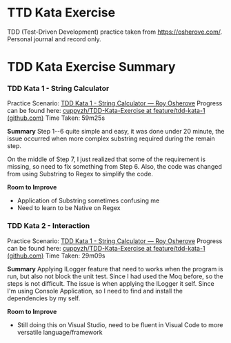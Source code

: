 # TTD Kata Exercise

TDD (Test-Driven Development) practice taken from https://osherove.com/. Personal journal and record only.


# TDD Kata Exercise Summary

### TDD Kata 1 - String Calculator
Practice Scenario: [TDD Kata 1 - String Calculator — Roy Osherove](https://osherove.com/tdd-kata-1)
Progress can be found here: [cuppyzh/TDD-Kata-Exercise at feature/tdd-kata-1 (github.com)](https://github.com/cuppyzh/TDD-Kata-Exercise/tree/feature/tdd-kata-1)
Time Taken: 59m25s

**Summary**
Step 1--6 quite simple and easy, it was done under 20 minute, the issue occurred when more complex substring required during the remain step. 

On the middle of Step 7, I just realized that some of the requirement is missing, so need to fix something from Step 6.
Also, the code was changed from using Substring to Regex to simplify the code. 

**Room to Improve**
- Application of Substring sometimes confusing me
- Need to learn to be Native on Regex

### TDD Kata 2 - Interaction
Practice Scenario: [TDD Kata 1 - String Calculator — Roy Osherove](https://osherove.com/tdd-kata-2)
Progress can be found here: [cuppyzh/TDD-Kata-Exercise at feature/tdd-kata-1 (github.com)](https://github.com/cuppyzh/TDD-Kata-Exercise/tree/feature/tdd-kata-2)
Time Taken: 29m09s

**Summary**
Applying ILogger feature that need to works when the program is run, but also not block the unit test. Since I had used the Moq before, so the steps is not difficult. The issue is when applying the ILogger it self. Since I'm using Console Application, so I need to find and install the dependencies by my self.

**Room to Improve**
- Still doing this on Visual Studio, need to be fluent in Visual Code to more versatile language/framework
